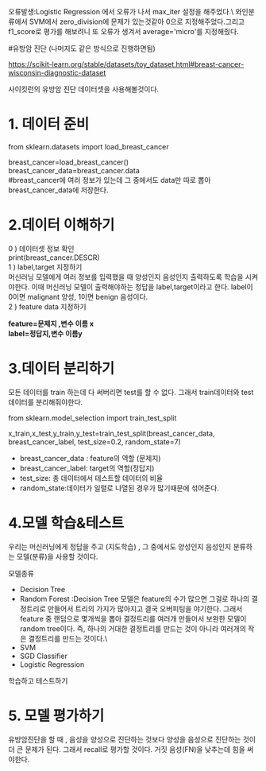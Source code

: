 오류발생:Logistic Regression 에서 오류가 나서 max_iter 설정을 해주었다.\ 와인분류에서 SVM에서 zero_division에 문제가 있는것같아 0으로 지정해주었다.그리고 f1_score로 평가를 해보려니 또 오류가 생겨서 average='micro'를 지정해줬다.


#유방암 진단 (나머지도 같은 방식으로 진행하면됨)

https://scikit-learn.org/stable/datasets/toy_dataset.html#breast-cancer-wisconsin-diagnostic-dataset

사이킷런의 유방암 진단 데이터셋을 사용해볼것이다.

# 1. 데이터 준비
from sklearn.datasets import load_breast_cancer

breast_cancer=load_breast_cancer()\
breast_cancer_data=breast_cancer.data\
#breast_cancer에 여러 정보가 있는데 그 중에서도 data만 따로 뽑아 breast_cancer_data에 저장한다.

# 2.데이터 이해하기

0 ) 데이터셋 정보 확인\
print(breast_cancer.DESCR)\
1 ) label,target 지정하기\
머신러닝 모델에게 여러 정보를 입력했을 때 양성인지 음성인지 출력하도록 학습을 시켜야한다.
이때 머신러닝 모델이 출력해야하는 정답을 label,target이라고 한다.
label이 0이면 malignant 양성, 1이면 benign 음성이다.\
2 ) feature data 지정하기

**feature=문제지 ,변수 이름 x\
label=정답지,변수 이름y**

# 3.데이터 분리하기
모든 데이터를 train 하는데 다 써버리면 test를 할 수 없다.
그래서 train데이터와 test데이터를 분리해줘야한다.

from sklearn.model_selection import train_test_split

x_train,x_test,y_train,y_test=train_test_split(breast_cancer_data,
						breast_cancer_label,
                        			test_size=0.2,
                                    		random_state=7) 

* breast_cancer_data : feature의 역할 (문제지)
* breast_cancer_label: target의 역할(정답지)
* test_size: 총 데이터에서 테스트할 데이터의 비율
* random_state:데이터가 일렬로 나열된 경우가 많기때문에 섞어준다.

# 4.모델 학습&테스트
우리는 머신러닝에게 정답을 주고 (지도학습) , 그 중에서도 양성인지 음성인지 분류하는 모델(분류)을 사용할 것이다.

모델종류

* Decision Tree 
* Random Forest :Decision Tree 모델은 feature의 수가 많으면 그걸로 하나의 결정트리로 만들어서 트리의 가지가 많아지고 결국 오버피팅을 야기한다.
그래서 feature 중 랜덤으로 몇개씩을 뽑아 결정트리를 여러개 만들어서 보완한 모델이 random tree이다.
즉, 하나의 거대한 결정트리를 만드는 것이 아니라 여러개의 작은 결정트리를 만드는 것이다.\
* SVM 
* SGD Classifier 
* Logistic Regression

학습하고 테스트하기


# 5. 모델 평가하기
유방암진단을 할 때 , 음성을 양성으로 진단하는 것보다 양성을 음성으로 진단하는 것이 더 큰 문제가 된다. 그래서 recall로 평가할 것이다.
거짓 음성(FN)을 낮추는데 힘을 써야한다.


